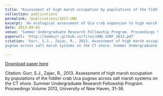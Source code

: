 ```yaml
---
title: "Assessment of high marsh occupation by populations of the fiddler crab Uca pugnax across salt marsh system on the CT shore"
collection: publications
permalink: /publications/2013-UNH
excerpt: 'An ecological assessment of Uca crab expansion to high marsh habitat from increased tidal inundation in southern Connecticut. An awarded summer research stipend from approved proposal'
date: 2013-09-01
venue: 'Summer Undergraduate Research Fellowship Program. Proceedings Volume 2013, University of New Haven'
paperurl: 'http://SamGurr.github.io/files/UNH_SURF_2013.pdf'
citation: 'Gurr, S.J., Zajac, R., 2013. Assessment of high marsh occupation by populations of the fiddler crab Uca
pugnax across salt marsh systems on the CT shore. Summer Undergraduate Research Fellowship Program. Proceedings Volume 2013, University of New Haven, 31-36.'

---
```


[Download paper here](http://SamGurr.github.io/files/UNH_SURF_2013.pdf)

Citation: Gurr, S.J., Zajac, R., 2013. Assessment of high marsh occupation by populations of the fiddler crab Uca
pugnax across salt marsh systems on the CT shore. Summer Undergraduate Research Fellowship Program. Proceedings Volume 2013, University of New Haven, 31-36.
